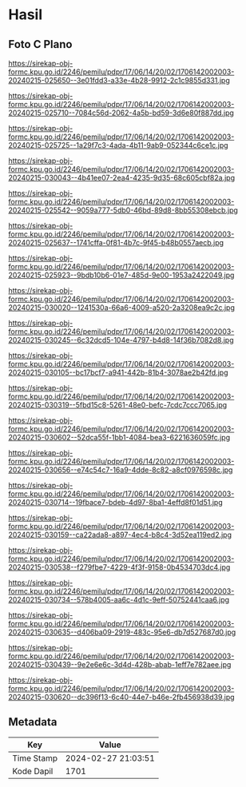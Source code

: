 # Hasil

## Foto C Plano

https://sirekap-obj-formc.kpu.go.id/2246/pemilu/pdpr/17/06/14/20/02/1706142002003-20240215-025650--3e01fdd3-a33e-4b28-9912-2c1c9855d331.jpg

https://sirekap-obj-formc.kpu.go.id/2246/pemilu/pdpr/17/06/14/20/02/1706142002003-20240215-025710--7084c56d-2062-4a5b-bd59-3d6e80f887dd.jpg

https://sirekap-obj-formc.kpu.go.id/2246/pemilu/pdpr/17/06/14/20/02/1706142002003-20240215-025725--1a29f7c3-4ada-4b11-9ab9-052344c6ce1c.jpg

https://sirekap-obj-formc.kpu.go.id/2246/pemilu/pdpr/17/06/14/20/02/1706142002003-20240215-030043--4b41ee07-2ea4-4235-9d35-68c605cbf82a.jpg

https://sirekap-obj-formc.kpu.go.id/2246/pemilu/pdpr/17/06/14/20/02/1706142002003-20240215-025542--9059a777-5db0-46bd-89d8-8bb55308ebcb.jpg

https://sirekap-obj-formc.kpu.go.id/2246/pemilu/pdpr/17/06/14/20/02/1706142002003-20240215-025637--1741cffa-0f81-4b7c-9f45-b48b0557aecb.jpg

https://sirekap-obj-formc.kpu.go.id/2246/pemilu/pdpr/17/06/14/20/02/1706142002003-20240215-025923--9bdb10b6-01e7-485d-9e00-1953a2422049.jpg

https://sirekap-obj-formc.kpu.go.id/2246/pemilu/pdpr/17/06/14/20/02/1706142002003-20240215-030020--1241530a-66a6-4009-a520-2a3208ea9c2c.jpg

https://sirekap-obj-formc.kpu.go.id/2246/pemilu/pdpr/17/06/14/20/02/1706142002003-20240215-030245--6c32dcd5-104e-4797-b4d8-14f36b7082d8.jpg

https://sirekap-obj-formc.kpu.go.id/2246/pemilu/pdpr/17/06/14/20/02/1706142002003-20240215-030105--bc17bcf7-a941-442b-81b4-3078ae2b42fd.jpg

https://sirekap-obj-formc.kpu.go.id/2246/pemilu/pdpr/17/06/14/20/02/1706142002003-20240215-030319--5fbd15c8-5261-48e0-befc-7cdc7ccc7065.jpg

https://sirekap-obj-formc.kpu.go.id/2246/pemilu/pdpr/17/06/14/20/02/1706142002003-20240215-030602--52dca55f-1bb1-4084-bea3-6221636059fc.jpg

https://sirekap-obj-formc.kpu.go.id/2246/pemilu/pdpr/17/06/14/20/02/1706142002003-20240215-030656--e74c54c7-16a9-4dde-8c82-a8cf0976598c.jpg

https://sirekap-obj-formc.kpu.go.id/2246/pemilu/pdpr/17/06/14/20/02/1706142002003-20240215-030714--19fbace7-bdeb-4d97-8ba1-4effd8f01d51.jpg

https://sirekap-obj-formc.kpu.go.id/2246/pemilu/pdpr/17/06/14/20/02/1706142002003-20240215-030159--ca22ada8-a897-4ec4-b8c4-3d52ea119ed2.jpg

https://sirekap-obj-formc.kpu.go.id/2246/pemilu/pdpr/17/06/14/20/02/1706142002003-20240215-030538--f279fbe7-4229-4f3f-9158-0b4534703dc4.jpg

https://sirekap-obj-formc.kpu.go.id/2246/pemilu/pdpr/17/06/14/20/02/1706142002003-20240215-030734--578b4005-aa6c-4d1c-9eff-50752441caa6.jpg

https://sirekap-obj-formc.kpu.go.id/2246/pemilu/pdpr/17/06/14/20/02/1706142002003-20240215-030635--d406ba09-2919-483c-95e6-db7d527687d0.jpg

https://sirekap-obj-formc.kpu.go.id/2246/pemilu/pdpr/17/06/14/20/02/1706142002003-20240215-030439--9e2e6e6c-3d4d-428b-abab-1eff7e782aee.jpg

https://sirekap-obj-formc.kpu.go.id/2246/pemilu/pdpr/17/06/14/20/02/1706142002003-20240215-030620--dc396f13-6c40-44e7-b46e-2fb456938d39.jpg


## Metadata

| Key        | Value               |
| ---------- | ------------------- |
| Time Stamp | 2024-02-27 21:03:51 |
| Kode Dapil | 1701                |



